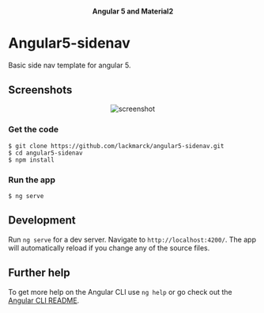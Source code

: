 <h4 align="center">Angular 5 and Material2</h4>

# Angular5-sidenav

Basic side nav template for angular 5.

## Screenshots

<p align="center">
    <img src="http://3.bp.blogspot.com/-PFHZyS4mkco/WpjVzBB0xPI/AAAAAAAAO54/EeUS-at0JD8MZV0yvc4hdcaylIOps3ETwCK4BGAYYCw/s1600/angular-sidenav.png" alt="screenshot" align="center">
</p>

### Get the code

```
$ git clone https://github.com/lackmarck/angular5-sidenav.git
$ cd angular5-sidenav
$ npm install
```

### Run the app

```
$ ng serve
```

## Development

Run `ng serve` for a dev server. Navigate to `http://localhost:4200/`. The app will automatically reload if you change any of the source files.

## Further help

To get more help on the Angular CLI use `ng help` or go check out the [Angular CLI README](https://github.com/angular/angular-cli/blob/master/README.md).
